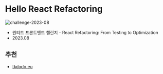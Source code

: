 # Hello React Refactoring

![challenge-2023-08](https://github.com/PollyGotACracker/hello-react-refactoring/assets/92136750/927493ba-18b0-43b4-8a67-77d5a8d7b90c)

- 원티드 프론트엔드 챌린지 - React Refactoring: From Testing to Optimization
- 2023.08

## 추천

- [tkdodo.eu](https://tkdodo.eu/blog/practical-react-query)
